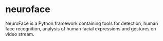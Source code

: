 # neuroface
NeuroFace is a Python framework containing tools for detection, human face recognition, analysis of human facial expressions and gestures on video stream.
